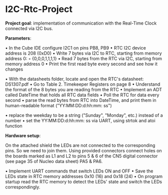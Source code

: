# I2C-Rtc-Project

**Project goal**:
implementation of communication with the Real-Time Clock connected via I2C bus.

**Parameters**:

• In the Cube IDE configure I2C1 on pins PB8, PB9
• RTC I2C device address is 208 (0xD0)
• Write 7 bytes via I2C to RTC, starting from memory address 0:
    ◦ {0,0,0,1,1,1,1}
• Read 7 bytes from the RTC via I2C, starting from memory address 0
• Print the first read byte every second and see how it changes

• With the datasheets folder, locate and open the RTC's datasheet: DS1307.pdf
• Go to Table 2. Timekeeper Registers on page 8
• Understand the format of the 8 bytes you are reading from the RTC
• Implement an ADT called DateTime that holds all RTC data fields
• Poll the RTC for data every second
• parse the read bytes from RTC into DateTime, and print them in human-readable format ("YY:MM:DD:d:hh:mm: ss")

• replace the weekday to be a string ("Sunday", "Monday", etc.) instead of a number
• set the YY:MM:DD:d:hh:mm: ss via UART, using strtok and atoi function

**Hardware setup**:

On the attached shield the LEDs are not connected to the corresponding pins. So we need to join them.
Using provided connectors connect holes on the boards marked as L1 and L2 to pins 5 & 6 of the CN5 digital connector (see page 35 of Nucleo data sheet) PA5 & PA6.

• Implement UART commands that switch LEDs ON and OFF
• Save the LEDs state in RTC memory addresses 0x10 (16) and 0x18 (24)
• On program startup read the RTC memory to detect the LEDs' state and switch the LEDs correspondingly.
